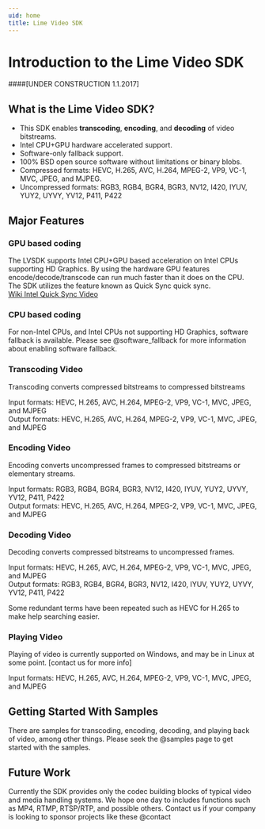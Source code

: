```yaml
---
uid: home
title: Lime Video SDK
---
```


# Introduction to the Lime Video SDK  
####[UNDER CONSTRUCTION 1.1.2017]
## What is the Lime Video SDK?
- This SDK enables **transcoding**, **encoding**, and **decoding** of video bitstreams.
- Intel CPU+GPU hardware accelerated support.
- Software-only fallback support.
- 100% BSD open source software without limitations or binary blobs.
- Compressed formats: HEVC, H.265, AVC, H.264, MPEG-2, VP9, VC-1, MVC, JPEG, and MJPEG.
- Uncompressed formats: RGB3, RGB4, BGR4, BGR3, NV12, I420, IYUV, YUY2, UYVY, YV12, P411, P422


## Major Features
### GPU based coding
The LVSDK supports Intel CPU+GPU based acceleration on Intel CPUs supporting HD Graphics. By using the hardware GPU features encode/decode/transcode can run much faster than it does on the CPU. The SDK utilizes the feature known as Quick Sync quick sync.  
 [Wiki Intel Quick Sync Video](https://en.wikipedia.org/wiki/Intel_Quick_Sync_Video)

### CPU based coding
For non-Intel CPUs, and Intel CPUs not supporting HD Graphics, software fallback is available. Please see @software_fallback for more information about enabling software fallback.

### Transcoding Video
Transcoding converts compressed bitstreams to compressed bitstreams

Input formats: HEVC, H.265, AVC, H.264, MPEG-2, VP9, VC-1, MVC, JPEG, and MJPEG<br>
Output formats: HEVC, H.265, AVC, H.264, MPEG-2, VP9, VC-1, MVC, JPEG, and MJPEG<br>

### Encoding Video
Encoding converts uncompressed frames to compressed bitstreams or elementary streams.

Input formats: RGB3, RGB4, BGR4, BGR3, NV12, I420, IYUV, YUY2, UYVY, YV12, P411, P422<br>
Output formats: HEVC, H.265, AVC, H.264, MPEG-2, VP9, VC-1, MVC, JPEG, and MJPEG<br>

### Decoding Video
Decoding converts compressed bitstreams to uncompressed frames.

Input formats: HEVC, H.265, AVC, H.264, MPEG-2, VP9, VC-1, MVC, JPEG, and MJPEG<br>
Output formats: RGB3, RGB4, BGR4, BGR3, NV12, I420, IYUV, YUY2, UYVY, YV12, P411, P422<br>

Some redundant terms have been repeated such as HEVC for H.265 to make help searching easier.

### Playing Video
Playing of video is currently supported on Windows, and may be in Linux at some point. [contact us for more info]

Input formats: HEVC, H.265, AVC, H.264, MPEG-2, VP9, VC-1, MVC, JPEG, and MJPEG<br>


## Getting Started With Samples
There are samples for transcoding, encoding, decoding, and playing back of video, among other things.
Please seek the @samples page to get started with the samples.

## Future Work
Currently the SDK provides only the codec building blocks of typical video and media handling systems.
We hope one day to includes functions such as MP4, RTMP, RTSP/RTP, and possible others. Contact us if your company is looking to sponsor projects like these @contact





